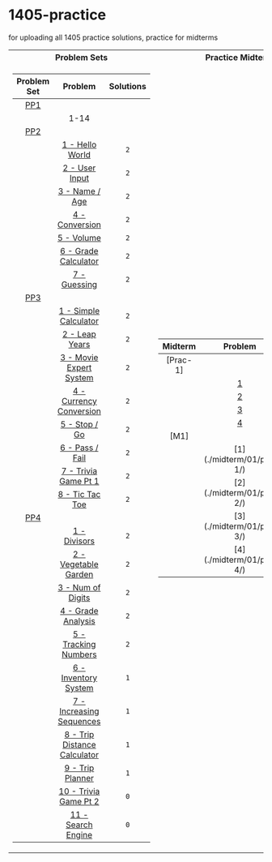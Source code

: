 # 1405-practice

for uploading all 1405 practice solutions, practice for midterms

<table>
<tr><th>Problem Sets</th><th>Practice Midterms</th></tr>
<tr><td>

| Problem Set |                                Problem                                 | Solutions |
| :---------: | :--------------------------------------------------------------------: | :-------: |
|    [PP1]    |                                                                        |           |
|             |                                  1-14                                  |           |
|    [PP2]    |                                                                        |           |
|             |              [1 - Hello World](./psets/02/01-hello-world)              |    `2`    |
|             |               [2 - User Input](./psets/02/02-user-input)               |    `2`    |
|             |                [3 - Name / Age](./psets/02/03-name-age)                |    `2`    |
|             |               [4 - Conversion](./psets/02/04-conversion)               |    `2`    |
|             |                   [5 - Volume](./psets/02/05-volume)                   |    `2`    |
|             |         [6 - Grade Calculator](./psets/02/06-grade-calculator)         |    `2`    |
|             |                 [7 - Guessing](./psets/02/07-guessing)                 |    `2`    |
|    [PP3]    |                                                                        |           |
|             |        [1 - Simple Calculator](./psets/03/01-simple-calculator)        |    `2`    |
|             |               [2 - Leap Years](./psets/03/02-leap-years)               |    `2`    |
|             |         [3 - Movie Expert System](./psets/03/03-movie-expert)          |    `2`    |
|             |      [4 - Currency Conversion](./psets/03/04-currency-conversion)      |    `2`    |
|             |                 [5 - Stop / Go](./psets/03/05-stop-go)                 |    `2`    |
|             |               [6 - Pass / Fail](./psets/03/06-pass-fail)               |    `2`    |
|             |         [7 - Trivia Game Pt 1](./psets/03/07-trivia-game-pt1)          |    `2`    |
|             |              [8 - Tic Tac Toe](./psets/03/08-tic-tac-toe)              |    `2`    |
|    [PP4]    |                                                                        |           |
|             |                 [1 - Divisors](./psets/04/01-divisors)                 |    `2`    |
|             |         [2 - Vegetable Garden](./psets/04/02-vegetable-garden)         |    `2`    |
|             |            [3 - Num of Digits](./psets/04/03-num-of-digits)            |    `2`    |
|             |           [4 - Grade Analysis](./psets/04/04-grade-analysis)           |    `2`    |
|             |         [5 - Tracking Numbers](./psets/04/05-tracking-numbers)         |    `2`    |
|             |         [6 - Inventory System](./psets/04/06-inventory-system)         |    `1`    |
|             |     [7 - Increasing Sequences](./psets/04/07-increasing-sequences)     |    `1`    |
|             | [8 - Trip Distance Calculator](./psets/04/08-trip-distance-calculator) |    `1`    |
|             |             [9 - Trip Planner](./psets/04/09-trip-planner)             |    `1`    |
|             |         [10 - Trivia Game Pt 2](./psets/04/10-trivia-game-pt2)         |    `0`    |
|             |           [11 - Search Engine](./psets/04/11-search-engine)            |    `0`    |

[pp1]: ./psets/01/PP1.pdf
[pp2]: ./psets/02/PP2.pdf
[pp3]: ./psets/03/PP3.pdf
[pp4]: ./psets/04/PP4.pdf

</td><td>

| Midterm |                Problem                 | Solutions |
| :-----: | :------------------------------------: | :-------: |
| [Prac-1]|                                        |           |
|         | [1](./midterm-practice/01/problem-01/) |    `2`    |
|         | [2](./midterm-practice/01/problem-02/) |    `2`    |
|         | [3](./midterm-practice/01/problem-03/) |    `2`    |
|         | [4](./midterm-practice/01/problem-04/) |    `2`    |
|  [M1]   |                                        |           |
|         | [1](./midterm/01/part 1/)              |    `1`    |
|         | [2](./midterm/01/part 2/)              |    `1`    |
|         | [3](./midterm/01/part 3/)              |    `1`    |
|         | [4](./midterm/01/part 4/)              |    `1`    |

[m1 - Practice]: ./midterm-practice/01/pm1.pdf
[m1 - Real]: ./midterm/01/pm1.pdf

</td></tr> </table>
